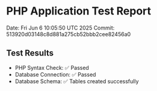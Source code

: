 # PHP Application Test Report
Date: Fri Jun  6 10:05:50 UTC 2025
Commit: 513920d03148c8d881a275cb52bbb2cee82456a0

## Test Results
- PHP Syntax Check: ✅ Passed
- Database Connection: ✅ Passed
- Database Schema: ✅ Tables created successfully
